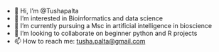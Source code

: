 - 👋 Hi, I’m @Tushapalta
- 👀 I’m interested in Bioinformatics and data science
- 🌱 I’m currently pursuing a Msc in artificial intelligence in bioscience
- 💞️ I’m looking to collaborate on beginner python and R projects
- 📫 How to reach me: tusha.palta@gmail.com
